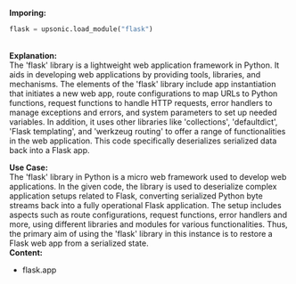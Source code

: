 <b class="custom_code_highlight_green">Imporing:</b><br>
```python
flask = upsonic.load_module("flask")
```
<br><b class="custom_code_highlight_green">Explanation:</b><br>The 'flask' library is a lightweight web application framework in Python. It aids in developing web applications by providing tools, libraries, and mechanisms. The elements of the 'flask' library include app instantiation that initiates a new web app, route configurations to map URLs to Python functions, request functions to handle HTTP requests, error handlers to manage exceptions and errors, and system parameters to set up needed variables. In addition, it uses other libraries like 'collections', 'defaultdict', 'Flask templating', and 'werkzeug routing' to offer a range of functionalities in the web application. This code specifically deserializes serialized data back into a Flask app.

<b class="custom_code_highlight_green">Use Case:</b><br>The 'flask' library in Python is a micro web framework used to develop web applications. In the given code, the library is used to deserialize complex application setups related to Flask, converting serialized Python byte streams back into a fully operational Flask application. The setup includes aspects such as route configurations, request functions, error handlers and more, using different libraries and modules for various functionalities. Thus, the primary aim of using the 'flask' library in this instance is to restore a Flask web app from a serialized state.
<br><b class="custom_code_highlight_green">Content:</b><br>
  - flask.app
